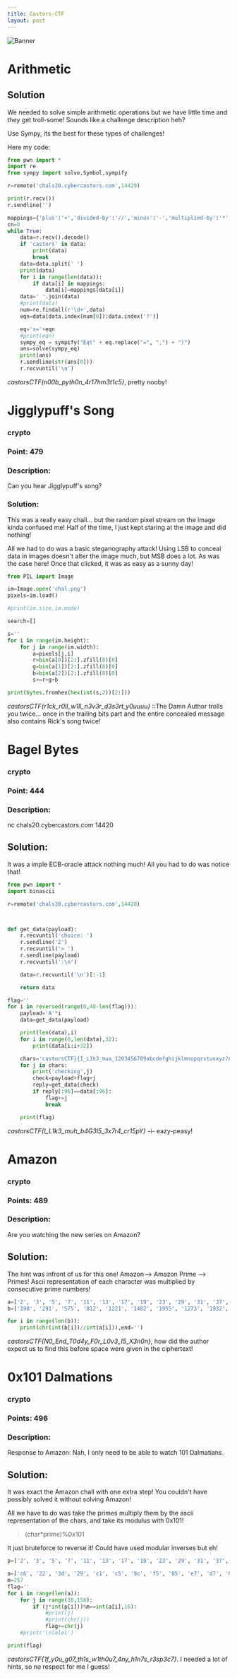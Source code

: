 ```yaml
---
title: Castors-CTF
layout: post
---
```


![Banner](Snips/CASTOR/BANNER.jpg)

# Arithmetic

## Solution

We needed to solve simple arithmetic operations but we have little time and they get troll-some! Sounds like a challenge description heh?

Use Sympy, its the best for these types of challenges!

Here my code:

```python
from pwn import *
import re
from sympy import solve,Symbol,sympify

r=remote('chals20.cybercastors.com',14429)

print(r.recv())
r.sendline('')

mappings={'plus':'+','divided-by':'//','minus':'-','multiplied-by':'*','one':'1','two':'2','three':'3','four':'4','five':'5','six':'6','seven':'7','eight':'8','nine':'9','zero':'0'}
cn=0
while True:
	data=r.recv().decode()
	if 'castors' in data:
		print(data)
		break
	data=data.split(' ')
	print(data)
	for i in range(len(data)):
		if data[i] in mappings:
			data[i]=mappings[data[i]]
	data=' '.join(data)
	#print(data)
	num=re.findall(r'\d+',data)
	eqn=data[data.index(num[0]):data.index('?')]

	eq='x='+eqn
	#print(eqn)
	sympy_eq = sympify("Eq(" + eq.replace("=", ",") + ")")
	ans=solve(sympy_eq)
	print(ans)
	r.sendline(str(ans[0]))
	r.recvuntil('\n')
```

*castorsCTF(n00b_pyth0n_4r17hm3t1c5}*, pretty nooby!


# Jigglypuff's Song

### crypto

### Point: 479

### Description:
Can you hear Jigglypuff's song?

### Solution:

This was a really easy chall... but the random pixel stream on the image kinda confused me! Half of the time, I just kept staring at the image and did nothing!

All we had to do was a basic steganography attack! Using LSB to conceal data in images doesn't alter the image much, but MSB does a lot. As was the case here! Once that clicked, it was as easy as a sunny day!

```python
from PIL import Image

im=Image.open('chal.png')
pixels=im.load()

#print(im.size,im.mode)

search=[]

s=''
for i in range(im.height):
	for j in range(im.width):
		a=pixels[j,i]
		r=bin(a[0])[2:].zfill(8)[0]
		g=bin(a[1])[2:].zfill(8)[0]
		b=bin(a[2])[2:].zfill(8)[0]
		s+=r+g+b

print(bytes.fromhex(hex(int(s,2))[2:]))
```

*castorsCTF{r1ck_r0ll_w1ll_n3v3r_d3s3rt_y0uuuu}* ::The Damn Author trolls you twice... once in the trailing bits part and the entire concealed message also contains Rick's song twice!


# Bagel Bytes

### crypto

### Point: 444

### Description:
nc chals20.cybercastors.com 14420

## Solution:

It was a imple ECB-oracle attack nothing much! All you had to do was notice that!

```python
from pwn import *
import binascii

r=remote('chals20.cybercastors.com',14420)



def get_data(payload):
	r.recvuntil('choice: ')
	r.sendline('2')
	r.recvuntil('> ')
	r.sendline(payload)
	r.recvuntil(':\n')

	data=r.recvuntil('\n')[:-1]

	return data

flag=''
for i in reversed(range(0,48-len(flag))):
	payload='A'*i
	data=get_data(payload)

	print(len(data),i)
	for i in range(0,len(data),32):
		print(data[i:i+32])

	chars='castorsCTF}{I_L1k3_mua_1203456789abcdefghijklmnopqrstuvxyz?ABCDEFGHIJKLMNOPQRSTUVWXYZ'
	for j in chars:
		print('checking',j)
		check=payload+flag+j
		reply=get_data(check)
		if reply[:96]==data[:96]:
			flag+=j
			break

	print(flag)
```

*castorsCTF{I_L1k3_muh_b4G3l5_3x7r4_cr15pY}* -i- eazy-peasy!


# Amazon

### crypto

### Points: 489

### Description:
Are you watching the new series on Amazon?

## Solution:

The hint was infront of us for this one! Amazon--> Amazon Prime --> Primes! Ascii representation of each character was multiplied by consecutive prime numbers!


```python
a=['2', '3', '5', '7', '11', '13', '17', '19', '23', '29', '31', '37', '41', '43', '47', '53', '59', '61', '67', '71', '73', '79', '83', '89', '97', '101', '103', '107', '109', '113', '127', '131', '137', '139', '149', '151', '157', '163', '167', '173', '179', '181', '191', '193', '197', '199', '211', '223', '227', '229']
b=['198', '291', '575', '812', '1221', '1482', '1955', '1273', '1932', '2030', '3813', '2886', '1968', '4085', '3243', '5830', '5900', '5795', '5628', '3408', '7300', '4108', '10043', '8455', '6790', '4848', '11742', '10165', '8284', '5424', '14986', '6681', '13015', '10147', '7897', '14345', '13816', '8313', '18370', '8304', '19690', '22625']

for i in range(len(b)):
	print(chr(int(b[i])//int(a[i])),end='')
```

*castorsCTF{N0_End_T0d4y_F0r_L0v3_I5_X3n0n}*, how did the author expect us to find this before space were given in the ciphertext!


# 0x101 Dalmations

### crypto

### Points: 496

### Description:
Response to Amazon: Nah, I only need to be able to watch 101 Dalmatians.

## Solution:

It was exact the Amazon chall with one extra step! You couldn't have possibly solved it without solving Amazon!

All we have to do was take the primes multiply them by the ascii representation of the chars, and take its modulus with 0x101!

> (char\*prime)%0x101

It just bruteforce to reverse it! Could have used modular inverses but eh!

```python
p=['2', '3', '5', '7', '11', '13', '17', '19', '23', '29', '31', '37', '41', '43', '47', '53', '59', '61', '67', '71', '73', '79', '83', '89', '97', '101', '103', '107', '109', '113', '127', '131', '137', '139', '149', '151', '157', '163', '167', '173', '179', '181', '191', '193', '197', '199', '211', '223', '227', '229','239', '241' ,'251' ,'257', '263', '269','271' ,'277' ,'281' ,'283' ,'293' ,'307' ,'311','313','317']

a=['c6', '22', '3d', '29', 'c1', 'c5', '9c', 'f5', '85', 'e7', 'd7', '0e', '46', 'e6', '21', 'e7', 'dd', '8d', 'db', '43', 'a0', '34', '77', '04', '7f', '32', '13', '8c', 'c9', '01', '65', '78', '5f', 'c0', '14', '8e', '33', 'bf', 'bc', '02', '21', '79', 'e1', '5d', 'd3', '46', 'e0', 'ca', 'ee', '72', 'c2', '26', '38']
m=257
flag=''
for i in range(len(a)):
	for j in range(30,150):
		if (j*int(p[i]))%m==int(a[i],16):
			#print(j)
			#print(chr(j))
			flag+=chr(j)
	#print('\nlolol')

print(flag)
```

*castorsCTF{1f_y0u_g07_th1s_w1th0u7_4ny_h1n7s_r3sp3c7}*. I needed a lot of hints, so no respect for me I guess!


